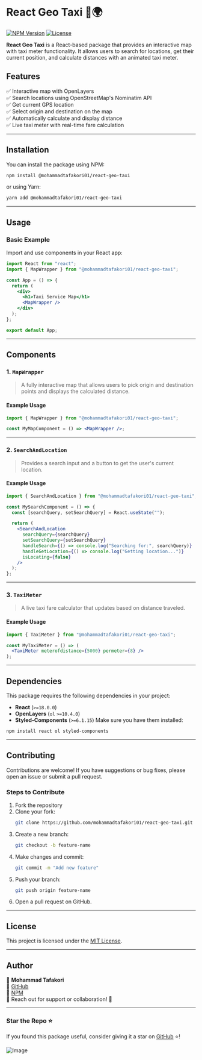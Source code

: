 # React Geo Taxi 🚖🌍

[![NPM Version](https://img.shields.io/npm/v/@mohammadtafakori01/react-geo-taxi)](https://www.npmjs.com/package/@mohammadtafakori01/react-geo-taxi)
[![License](https://img.shields.io/github/license/mohammadtafakori01/react-geo-taxi)](LICENSE)

**React Geo Taxi** is a React-based package that provides an interactive map with taxi meter functionality. It allows users to search for locations, get their current position, and calculate distances with an animated taxi meter.

## **Features**
✅ Interactive map with OpenLayers  
✅ Search locations using OpenStreetMap's Nominatim API  
✅ Get current GPS location  
✅ Select origin and destination on the map  
✅ Automatically calculate and display distance  
✅ Live taxi meter with real-time fare calculation  

---


## **Installation**
You can install the package using NPM:

```sh
npm install @mohammadtafakori01/react-geo-taxi
```

or using Yarn:

```sh
yarn add @mohammadtafakori01/react-geo-taxi
```

---

## **Usage**
### **Basic Example**
Import and use components in your React app:

```jsx
import React from "react";
import { MapWrapper } from "@mohammadtafakori01/react-geo-taxi";

const App = () => {
  return (
    <div>
      <h1>Taxi Service Map</h1>
      <MapWrapper />
    </div>
  );
};

export default App;
```

---

## **Components**
### **1. `MapWrapper`**
> A fully interactive map that allows users to pick origin and destination points and displays the calculated distance.

#### **Example Usage**
```jsx
import { MapWrapper } from "@mohammadtafakori01/react-geo-taxi";

const MyMapComponent = () => <MapWrapper />;
```

---

### **2. `SearchAndLocation`**
> Provides a search input and a button to get the user's current location.

#### **Example Usage**
```jsx
import { SearchAndLocation } from "@mohammadtafakori01/react-geo-taxi";

const MySearchComponent = () => {
  const [searchQuery, setSearchQuery] = React.useState("");

  return (
    <SearchAndLocation
      searchQuery={searchQuery}
      setSearchQuery={setSearchQuery}
      handleSearch={() => console.log("Searching for:", searchQuery)}
      handleGetLocation={() => console.log("Getting location...")}
      isLocating={false}
    />
  );
};
```

---

### **3. `TaxiMeter`**
> A live taxi fare calculator that updates based on distance traveled.

#### **Example Usage**
```jsx
import { TaxiMeter } from "@mohammadtafakori01/react-geo-taxi";

const MyTaxiMeter = () => (
  <TaxiMeter meterofdistance={5000} permeter={8} />
);
```

---

## **Dependencies**
This package requires the following dependencies in your project:
- **React** (`>=18.0.0`)
- **OpenLayers** (`ol` `>=10.4.0`)
- **Styled-Components** (`>=6.1.15`)
Make sure you have them installed:
```sh
npm install react ol styled-components
```

---

## **Contributing**
Contributions are welcome! If you have suggestions or bug fixes, please open an issue or submit a pull request.

### **Steps to Contribute**
1. Fork the repository
2. Clone your fork:
   ```sh
   git clone https://github.com/mohammadtafakori01/react-geo-taxi.git
   ```
3. Create a new branch:
   ```sh
   git checkout -b feature-name
   ```
4. Make changes and commit:
   ```sh
   git commit -m "Add new feature"
   ```
5. Push your branch:
   ```sh
   git push origin feature-name
   ```
6. Open a pull request on GitHub.

---

## **License**
This project is licensed under the [MIT License](LICENSE).

---

## **Author**
📌 **Mohammad Tafakori**  
🔗 [GitHub](https://github.com/mohammadtafakori01)  
🔗 [NPM](https://www.npmjs.com/package/@mohammadtafakori01/react-geo-taxi)  
📧 Reach out for support or collaboration! 🚀

---

### **Star the Repo ⭐**
If you found this package useful, consider giving it a star on [GitHub](https://github.com/mohammadtafakori01/react-geo-taxi) ⭐!

![Image](https://github.com/user-attachments/assets/faf7ffbf-1142-4e66-8ff3-d742546e8b39)

